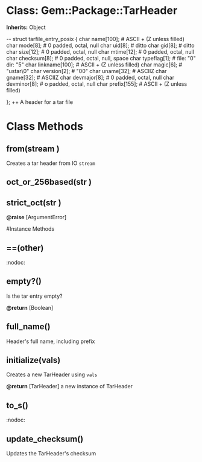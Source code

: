 # Class: Gem::Package::TarHeader
**Inherits:** Object
    

-- struct tarfile_entry_posix {
    char name[100];     # ASCII + (Z unless filled)
    char mode[8];       # 0 padded, octal, null
    char uid[8];        # ditto
    char gid[8];        # ditto
    char size[12];      # 0 padded, octal, null
    char mtime[12];     # 0 padded, octal, null
    char checksum[8];   # 0 padded, octal, null, space
    char typeflag[1];   # file: "0"  dir: "5"
    char linkname[100]; # ASCII + (Z unless filled)
    char magic[6];      # "ustar\0"
    char version[2];    # "00"
    char uname[32];     # ASCIIZ
    char gname[32];     # ASCIIZ
    char devmajor[8];   # 0 padded, octal, null
    char devminor[8];   # o padded, octal, null
    char prefix[155];   # ASCII + (Z unless filled)

}; ++ A header for a tar file


# Class Methods
## from(stream ) [](#method-c-from)
Creates a tar header from IO `stream`
## oct_or_256based(str ) [](#method-c-oct_or_256based)
## strict_oct(str ) [](#method-c-strict_oct)
**@raise** [ArgumentError] 


#Instance Methods
## ==(other) [](#method-i-==)
:nodoc:

## empty?() [](#method-i-empty?)
Is the tar entry empty?

**@return** [Boolean] 

## full_name() [](#method-i-full_name)
Header's full name, including prefix

## initialize(vals) [](#method-i-initialize)
Creates a new TarHeader using `vals`

**@return** [TarHeader] a new instance of TarHeader

## to_s() [](#method-i-to_s)
:nodoc:

## update_checksum() [](#method-i-update_checksum)
Updates the TarHeader's checksum

